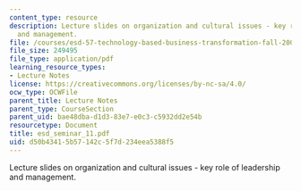 ```yaml
---
content_type: resource
description: Lecture slides on organization and cultural issues - key role of leadership
  and management.
file: /courses/esd-57-technology-based-business-transformation-fall-2007/d50b43415b57142c5f7d234eea5388f5_esd_seminar_11.pdf
file_size: 249495
file_type: application/pdf
learning_resource_types:
- Lecture Notes
license: https://creativecommons.org/licenses/by-nc-sa/4.0/
ocw_type: OCWFile
parent_title: Lecture Notes
parent_type: CourseSection
parent_uid: bae48dba-d1d3-83e7-e0c3-c5932dd2e54b
resourcetype: Document
title: esd_seminar_11.pdf
uid: d50b4341-5b57-142c-5f7d-234eea5388f5
---
```

Lecture slides on organization and cultural issues - key role of leadership and management.